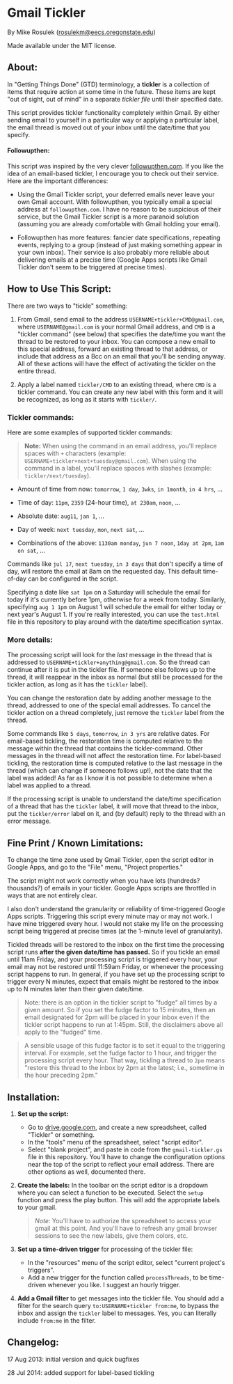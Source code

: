 Gmail Tickler
=============

By Mike Rosulek (rosulekm@eecs.oregonstate.edu)

Made available under the MIT license.

## About:

In "Getting Things Done" (GTD) terminology, a **tickler** is a collection of items that require action at some time in the future. These items are kept "out of sight, out of mind" in a separate *tickler file* until their specified date.

This script provides tickler functionality completely within Gmail. By either sending email to yourself in a particular way or applying a particular label, the email thread is moved out of your inbox until the date/time that you specify.


#### Followupthen:

This script was inspired by the very clever [followupthen.com](http://followupthen.com). If you like the idea of an email-based tickler, I encourage you to check out their service. Here are the important differences:

* Using the Gmail Tickler script, your deferred emails never leave your own Gmail account. With followupthen, you typically email a special address at `followupthen.com`. I have no reason to be suspicious of their service, but the Gmail Tickler script is a more paranoid solution (assuming you are already comfortable with Gmail holding your email).

* Followupthen has more features: fancier date specifications, repeating events, replying to a group (instead of just making something appear in your own inbox). Their service is also probably more reliable about delivering emails at a precise time (Google Apps scripts like Gmail Tickler don't seem to be triggered at precise times).

## How to Use This Script:

There are two ways to "tickle" something:

1. From Gmail, send email to the address `USERNAME+tickler+CMD@gmail.com`, where `USERNAME@gmail.com` is your normal Gmail address, and `CMD` is a "tickler command" (see below) that specifies the date/time you want the thread to be restored to your inbox. You can compose a new email to this special address, forward an existing thread to that address, or include that address as a Bcc on an email that you'll be sending anyway. All of these actions will have the effect of activating the tickler on the entire thread.

2. Apply a label named `tickler/CMD` to an existing thread, where `CMD` is a tickler command. You can create any new label with this form and it will be recognized, as long as it starts with `tickler/`.

### Tickler commands:

Here are some examples of supported tickler commands:

> **Note:** When using the command in an email address, you'll replace spaces with `+` characters (example: `USERNAME+tickler+next+tuesday@gmail.com`). When using the command in a label, you'll replace spaces with slashes (example: `tickler/next/tuesday`).

* Amount of time from now: `tomorrow`, `1 day`, `3wks`, `in 1month`, `in 4 hrs`, ...

* Time of day: `11pm`, `2359` (24-hour time), `at 230am`, `noon`, ...

* Absolute date: `aug11`, `jan 1`, ...

* Day of week: `next tuesday`, `mon`, `next sat`, ...

* Combinations of the above: `1130am monday`, `jun 7 noon`, `1day at 2pm`, `1am on sat`, ...

Commands like `jul 17`, `next tuesday`, `in 3 days` that don't specify a time of day, will restore the email at 8am on the requested day. This default time-of-day can be configured in the script.

Specifying a date like `sat 1pm` on a Saturday will schedule the email for today if it's currently before 1pm, otherwise for a week from today. Similarly, specifying `aug 1 1pm` on August 1 will schedule the email for either today or next year's August 1. If you're really interested, you can use the `test.html` file in this repository to play around with the date/time specification syntax.

### More details:

The processing script will look for the *last* message in the thread that is addressed to `USERNAME+tickler+anything@gmail.com`. So the thread can continue after it is put in the tickler file. If someone else follows up to the thread, it will reappear in the inbox as normal (but still be processed for the tickler action, as long as it has the `tickler` label).

You can change the restoration date by adding another message to the thread, addressed to one of the special email addresses. To cancel the tickler action on a thread completely, just remove the `tickler` label from the thread.

Some commands like `5 days`, `tomorrow`, `in 3 yrs` are relative dates. For email-based tickling, the restoration time is computed relative to the message within the thread that contains the tickler-command. Other messages in the thread will not affect the restoration time. For label-based tickling, the restoration time is computed relative to the last message in the thread (which can change if someone follows up!), not the date that the label was added! As far as I know it is not possible to determine when a label was applied to a thread.

If the processing script is unable to understand the date/time specification of a thread that has the `tickler` label, it will move that thread to the inbox, put the `tickler/error` label on it, and (by default) reply to the thread with an error message.


## Fine Print / Known Limitations:

To change the time zone used by Gmail Tickler, open the script editor in Google Apps, and go to the "File" menu, "Project properties."

The script might not work correctly when you have lots (hundreds? thousands?) of emails in your tickler. Google Apps scripts are throttled in ways that are not entirely clear.

I also don't understand the granularity or reliability of time-triggered Google Apps scripts. Triggering this script every minute may or may not work. I have mine triggered every hour. I would not stake my life on the processing script being triggered at precise times (at the 1-minute level of granularity).

Tickled threads will be restored to the inbox on the first time the processing script runs **after the given date/time has passed.** So if you tickle an email until 11am Friday, and your processing script is triggered every hour, your email may not be restored until 11:59am Friday, or whenever the processing script happens to run. In general, if you have set up the processing script to trigger every N minutes, expect that emails might be restored to the inbox up to N minutes later than their given date/time.

> Note: there is an option in the tickler script to "fudge" all times by a given amount. So if you set the fudge factor to 15 minutes, then an email designated for 2pm will be placed in your inbox even if the tickler script happens to run at 1:45pm. Still, the disclaimers above all apply to the "fudged" time.

> A sensible usage of this fudge factor is to set it equal to the triggering interval. For example, set the fudge factor to 1 hour, and trigger the processing script every hour. That way, tickling a thread to `2pm` means "restore this thread to the inbox by 2pm at the latest; i.e., sometime in the hour preceding 2pm."

## Installation:

1. **Set up the script:**
    * Go to [drive.google.com](http://drive.google.com), and create a new spreadsheet, called "Tickler" or something.
    * In the "tools" menu of the spreadsheet, select "script editor".
    * Select "blank project", and paste in code from the `gmail-tickler.gs` file in this repository. You'll have to change the configuration options near the top of the script to reflect your email address. There are other options as well, documented there.

2. **Create the labels:** In the toolbar on the script editor is a dropdown where you can select a function to be executed. Select the `setup` function and press the play button. This will add the appropriate labels to your gmail. 
    > *Note:* You'll have to authorize the spreadsheet to access your gmail at this point. And you'll have to refresh any gmail browser sessions to see the new labels, give them colors, etc.

3. **Set up a time-driven trigger** for processing of the tickler file:
    * In the "resources" menu of the script editor, select "current project's triggers".
    * Add a new trigger for the function called `processThreads`, to be time-driven whenever you like. I suggest an hourly trigger.

4. **Add a Gmail filter** to get messages into the tickler file. You should add a filter for the search query `to:USERNAME+tickler from:me`, to bypass the inbox and assign the `tickler` label to messages. Yes, you can literally include `from:me` in the filter.

## Changelog:

17 Aug 2013: initial version and quick bugfixes

28 Jul 2014: added support for label-based tickling
